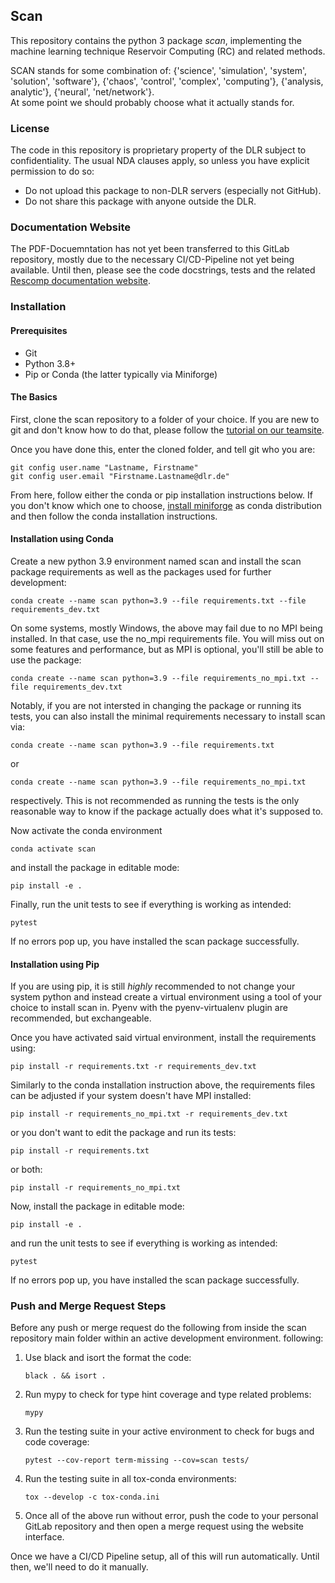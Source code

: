 ## Scan 

This repository contains the python 3 package _scan_, implementing the machine learning technique Reservoir 
Computing (RC) and related methods.

SCAN stands for some combination of: {'science', 'simulation', 'system', 'solution', 'software'}, {'chaos', 'control', 
'complex', 'computing'}, {'analysis, analytic'}, {'neural', 'net/network'}.  
At some point we should probably choose what it actually stands for.

### License
The code in this repository is proprietary property of the DLR subject to confidentiality.
The usual NDA clauses apply, so unless you have explicit permission to do so:
* Do not upload this package to non-DLR servers (especially not GitHub).
* Do not share this package with anyone outside the DLR.

### Documentation Website

The PDF-Docuemntation has not yet been transferred to this GitLab repository, mostly due to the necessary CI/CD-Pipeline 
not yet being available. Until then, please see the code docstrings, tests and the related
[Rescomp documentation website](https://glsrc.github.io/rescomp/).

### Installation
#### Prerequisites
* Git
* Python 3.8+
* Pip or Conda (the latter typically via Miniforge)

#### The Basics

First, clone the scan repository to a folder of your choice. If you are new to git and don't know how to do that, please follow the 
[tutorial on our teamsite](https://teamsites-extranet.dlr.de/sites/InRe/SitePages/GitLab-and-Scan-Package-Setup.aspx).

Once you have done this, enter the cloned folder, and tell git who you are:
```
git config user.name "Lastname, Firstname"
git config user.email "Firstname.Lastname@dlr.de"
```
From here, follow either the conda or pip installation instructions below. If you don't know which one to choose, 
[install miniforge](https://github.com/conda-forge/miniforge) as conda distribution and then follow the conda 
installation instructions.

#### Installation using Conda
Create a new python 3.9 environment named scan and install the scan package requirements as well as the packages used 
for further development:
```
conda create --name scan python=3.9 --file requirements.txt --file requirements_dev.txt
```
On some systems, mostly Windows, the above may fail due to no MPI being installed. In that case, use the no_mpi 
requirements file. You will miss out on some features and performance, but as MPI is optional, you'll still be able to 
use the package:
```
conda create --name scan python=3.9 --file requirements_no_mpi.txt --file requirements_dev.txt
```
Notably, if you are not intersted in changing the package or running its tests, you can also install the minimal 
requirements necessary to install scan via:
```
conda create --name scan python=3.9 --file requirements.txt
```
or 
```
conda create --name scan python=3.9 --file requirements_no_mpi.txt
```
respectively. This is not recommended as running the tests is the only reasonable way to know if the package actually 
does what it's supposed to.

Now activate the conda environment
```
conda activate scan
```
and install the package in editable mode:
```
pip install -e .
```

Finally, run the unit tests to see if everything is working as intended:
```
pytest
```
If no errors pop up, you have installed the scan package successfully. 

#### Installation using Pip
If you are using pip, it is still _highly_ recommended to not change your system python and instead create a virtual 
environment using a tool of your choice to install scan in. Pyenv with the pyenv-virtualenv plugin are recommended, but exchangeable.  

Once you have activated said virtual environment, install the requirements using:
```
pip install -r requirements.txt -r requirements_dev.txt
```
Similarly to the conda installation instruction above, the requirements files can be adjusted if your system doesn't have MPI installed:
```
pip install -r requirements_no_mpi.txt -r requirements_dev.txt
```
or you don't want to edit the package and run its tests:
```
pip install -r requirements.txt
```
or both:
```
pip install -r requirements_no_mpi.txt
```

Now, install the package in editable mode:
```
pip install -e .
```
and run the unit tests to see if everything is working as intended:
```
pytest
```
If no errors pop up, you have installed the scan package successfully. 


### Push and Merge Request Steps

Before any push or merge request do the following from inside the scan repository main folder within an active 
development environment.
following:  
1. Use black and isort the format the code:
    ```
    black . && isort .
    ```
2. Run mypy to check for type hint coverage and type related problems:
    ```
    mypy
    ```
3. Run the testing suite in your active environment to check for bugs and code coverage:
    ```
    pytest --cov-report term-missing --cov=scan tests/
    ```
4. Run the testing suite in all tox-conda environments:
    ```
    tox --develop -c tox-conda.ini
    ```
5. Once all of the above run without error, push the code to your personal GitLab repository and then open a merge 
request using the website interface.

Once we have a CI/CD Pipeline setup, all of this will run automatically. Until then, we'll need to do it manually.
